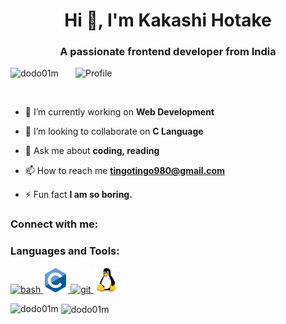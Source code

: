 <h1 align="center">Hi 👋, I'm Kakashi Hotake</h1>
<h3 align="center">A passionate frontend developer from India</h3>
<img align="right" alt="Profile" width="400" src="![image](https://github.com/dodo01m/dodo01m/assets/120241893/40fc089c-965a-4c10-8be3-67a3350124a1)
">

<p align="left"> <img src="https://komarev.com/ghpvc/?username=dodo01m&label=Profile%20views&color=0e75b6&style=flat" alt="dodo01m" /> </p>

<p align="left"> <a href="https://twitter.com/" target="blank"><img src="https://img.shields.io/twitter/follow/?logo=twitter&style=for-the-badge" alt="" /></a> </p>

- 🔭 I’m currently working on **Web Development**

- 👯 I’m looking to collaborate on **C Language**

- 💬 Ask me about **coding, reading**

- 📫 How to reach me **tingotingo980@gmail.com**

- ⚡ Fun fact **I am so boring.**

<h3 align="left">Connect with me:</h3>
<p align="left">
</p>

<h3 align="left">Languages and Tools:</h3>
<p align="left"> <a href="https://www.gnu.org/software/bash/" target="_blank" rel="noreferrer"> <img src="https://www.vectorlogo.zone/logos/gnu_bash/gnu_bash-icon.svg" alt="bash" width="40" height="40"/> </a> <a href="https://www.cprogramming.com/" target="_blank" rel="noreferrer"> <img src="https://raw.githubusercontent.com/devicons/devicon/master/icons/c/c-original.svg" alt="c" width="40" height="40"/> </a> <a href="https://git-scm.com/" target="_blank" rel="noreferrer"> <img src="https://www.vectorlogo.zone/logos/git-scm/git-scm-icon.svg" alt="git" width="40" height="40"/> </a> <a href="https://www.linux.org/" target="_blank" rel="noreferrer"> <img src="https://raw.githubusercontent.com/devicons/devicon/master/icons/linux/linux-original.svg" alt="linux" width="40" height="40"/> </a> </p>

<p><img align="left" src="https://github-readme-stats.vercel.app/api/top-langs?username=dodo01m&show_icons=true&locale=en&layout=compact" alt="dodo01m" /></p>

<p>&nbsp;<img align="center" src="https://github-readme-stats.vercel.app/api?username=dodo01m&show_icons=true&locale=en" alt="dodo01m" /></p>

